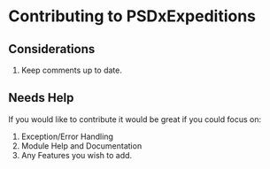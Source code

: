 # Contributing to PSDxExpeditions

## Considerations

1. Keep comments up to date.

## Needs Help

If you would like to contribute it would be great if you could focus on:

1. Exception/Error Handling
2. Module Help and Documentation
3. Any Features you wish to add.
